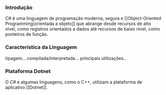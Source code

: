 ### Introdução
C# é uma linguagem de programação moderna, segura e [[Object-Oriented Programming|orientada a objeto]] que abrange desde recursos de alto nível, como registros orientados a dados até recursos de baixo nível, como ponteiros de função.
### Característica da Linguagem
tipagem...
compilada/interpretada...
principais utilizações...
### Plataforma Dotnet
O *C#* e algumas linguagens, como o C++, utilizam a plataforma de aplicativo [[Dotnet]].   
